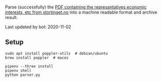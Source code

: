Parse (successfully) the [PDF containing the represantatives economic interests, etc from stortinget.no](https://www.stortinget.no/no/Stortinget-og-demokratiet/Representantene/Okonomiske-interesser/) into a machine readable format and archive result.

Last updated by bot: 2020-11-02

## Setup
    sudo apt install poppler-utils  # debian/ubuntu
    brew install poppler  # macos

    pipenv --three install
    pipenv shell
    python parser.py
